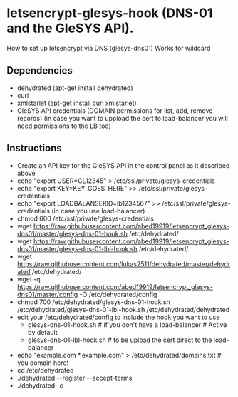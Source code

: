 # letsencrypt-glesys-hook (DNS-01 and the GleSYS API).
How to set up letsencrypt via DNS (glesys-dns01) Works for wildcard

## Dependencies
- dehydrated (apt-get install dehydrated)
- curl
- xmlstarlet (apt-get install curl xmlstarlet)
- GleSYS API credentials (DOMAIN permissions for list, add, remove records) 
  (in case you want to uppload the cert to load-balancer you will need permissions to the LB too)

## Instructions

- Create an API key for the GleSYS API in the control panel as it described above
- echo "export USER=CL12345" > /etc/ssl/private/glesys-credentials
- echo "export KEY=KEY_GOES_HERE" >> /etc/ssl/private/glesys-credentials
- echo "export LOADBALANSERID=lb1234567" >> /etc/ssl/private/glesys-credentials (in case you use load-balancer)
- chmod 600 /etc/ssl/private/glesys-credentials
- wget https://raw.githubusercontent.com/abed19919/letsencrypt_glesys-dns01/master/glesys-dns-01-hook.sh /etc/dehydrated/
- wget https://raw.githubusercontent.com/abed19919/letsencrypt_glesys-dns01/master/glesys-dns-01-lbl-hook.sh /etc/dehydrated/
- wget https://raw.githubusercontent.com/lukas2511/dehydrated/master/dehydrated /etc/dehydrated/
- wget -q https://raw.githubusercontent.com/abed19919/letsencrypt_glesys-dns01/master/config -O /etc/dehydrated/config
- chmod 700 /etc/dehydrated/glesys-dns-01-hook.sh /etc/dehydrated/glesys-dns-01-lbl-hook.sh /etc/dehydrated/dehydrated
- edit your /etc/dehydrated/config to include the hook you want to use
  * glesys-dns-01-hook.sh # if you don't have a load-balancer # Active by default
  * glesys-dns-01-lbl-hook.sh # to be upload the cert direct to the load-balancer
- echo "example.com *.example.com" > /etc/dehydrated/domains.txt # you domain here!
- cd /etc/dehydrated
- ./dehydrated --register --accept-terms
- ./dehydrated -c
